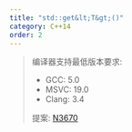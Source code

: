```yaml
---
title: "std::get&lt;T&gt;()"
category: C++14
order: 2
---
```


> 编译器支持最低版本要求:
> * GCC: 5.0
> * MSVC: 19.0
> * Clang: 3.4
>
> 提案: [N3670](http://www.open-std.org/jtc1/sc22/wg21/docs/papers/2013/n3670.html)